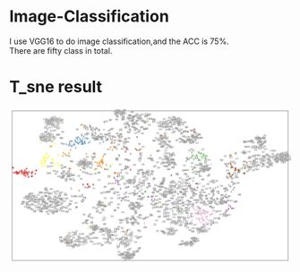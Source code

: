 # Image-Classification
I use VGG16 to do image classification,and the ACC is 75%.\
There are fifty class in total.
# T_sne result
![image](https://github.com/come880412/Image-Classification/blob/main/T_sne.jpg)
